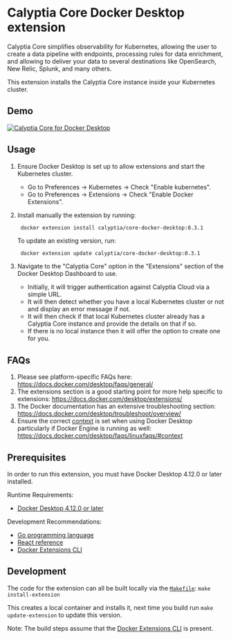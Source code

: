 # Calyptia Core Docker Desktop extension

Calyptia Core simplifies observability for Kubernetes, allowing the user to create a data pipeline with endpoints, processing rules for data enrichment, and allowing to deliver your data to several destinations like OpenSearch, New Relic, Splunk, and many others.

This extension installs the Calyptia Core instance inside your Kubernetes cluster.

## Demo

[![Calyptia Core for Docker Desktop](https://img.youtube.com/vi/weAzQEpybZ4/0.jpg)](https://www.youtube.com/watch?v=weAzQEpybZ4 "Calyptia Core for Docker Desktop")

## Usage

1. Ensure Docker Desktop is set up to allow extensions and start the Kubernetes cluster.
   - Go to Preferences -> Kubernetes -> Check "Enable kubernetes".
   - Go to Preferences -> Extensions -> Check "Enable Docker Extensions".
2. Install manually the extension by running:
   ```bash
    docker extension install calyptia/core-docker-desktop:0.3.1
   ```

   To update an existing version, run:

   ```
    docker extension update calyptia/core-docker-desktop:0.3.1
   ```
3. Navigate to the "Calyptia Core" option in the "Extensions" section of the Docker Desktop Dashboard to use.
   - Initially, it will trigger authentication against Calyptia Cloud via a simple URL.
   - It will then detect whether you have a local Kubernetes cluster or not and display an error message if not.
   - It will then check if that local Kubernetes cluster already has a Calyptia Core instance and provide the details on that if so.
   - If there is no local instance then it will offer the option to create one for you.

## FAQs

1. Please see platform-specific FAQs here: <https://docs.docker.com/desktop/faqs/general/>
2. The extensions section is a good starting point for more help specific to extensions: <https://docs.docker.com/desktop/extensions/>
3. The Docker documentation has an extensive troubleshooting section: <https://docs.docker.com/desktop/troubleshoot/overview/>
4. Ensure the correct [context](https://docs.docker.com/engine/context/working-with-contexts/) is set when using Docker Desktop particularly if Docker Engine is running as well: <https://docs.docker.com/desktop/faqs/linuxfaqs/#context>

## Prerequisites

In order to run this extension, you must have Docker Desktop 4.12.0 or later installed.

Runtime Requirements:

- [Docker Desktop 4.12.0 or later](https://www.docker.com/products/docker-desktop/)

Development Recommendations:

- [Go programming language](https://go.dev/doc/install)
- [React reference](https://reactjs.org)
- [Docker Extensions CLI](https://github.com/docker/extensions-sdk)

## Development

The code for the extension can all be built locally via the [`Makefile`](./Makefile): `make install-extension`

This creates a local container and installs it, next time you build run `make update-extension` to update this version.

Note: The build steps assume that the [Docker Extensions CLI](https://docs.docker.com/desktop/extensions-sdk) is present.
